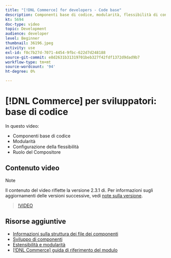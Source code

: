 ```yaml
---
title: "[!DNL Commerce] for developers - Code base"
description: Componenti base di codice, modularità, flessibilità di configurazione e ruolo del compositore
kt: 5694
doc-type: video
topic: Development
audience: developer
level: Beginner
thumbnail: 36196.jpeg
activity: use
exl-id: f0c7b27d-7071-4454-9fbc-622d7d248188
source-git-commit: e8d2631b31319701beb327f42fdf1372d9dad9b7
workflow-type: tm+mt
source-wordcount: '94'
ht-degree: 0%

---
```


# [!DNL Commerce] per sviluppatori: base di codice

In questo video:

- Componenti base di codice
- Modularità
- Configurazione della flessibilità
- Ruolo del Compositore

## Contenuto video

>[!NOTE]
>
>Il contenuto del video riflette la versione 2.3.1 di. Per informazioni sugli aggiornamenti delle versioni successive, vedi [note sulla versione](https://experienceleague.adobe.com/docs/commerce-operations/release/notes/overview.html).

>[!VIDEO](https://video.tv.adobe.com/v/36196?quality=12&learn=on)

## Risorse aggiuntive

- [Informazioni sulla struttura dei file dei componenti](https://developer.adobe.com/commerce/php/development/prepare/component-file-structure/)
- [Sviluppo di componenti](https://developer.adobe.com/commerce/php/development/components/)
- [Estensibilità e modularità](https://developer.adobe.com/commerce/php/architecture/modules/)
- [[!DNL Commerce] guida di riferimento del modulo](https://developer.adobe.com/commerce/php/module-reference/)
